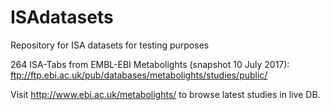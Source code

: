# ISAdatasets

Repository for ISA datasets for testing purposes

264 ISA-Tabs from EMBL-EBI Metabolights (snapshot 10 July 2017):
ftp://ftp.ebi.ac.uk/pub/databases/metabolights/studies/public/

Visit http://www.ebi.ac.uk/metabolights/ to browse latest studies in live DB.